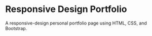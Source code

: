 # Responsive Design Portfolio
A responsive-design personal portfolio page using HTML, CSS, and Bootstrap. 
